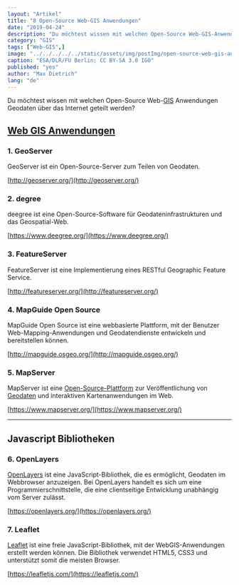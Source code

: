 ```yaml
---
layout: "Artikel"
title: "8 Open-Source Web-GIS Anwendungen"
date: "2019-04-24"
description: "Du möchtest wissen mit welchen Open-Source Web-GIS-Anwendungen Geodaten über das Internet geteilt werden? Dann erfährst du hier mehr"
category: "GIS"
tags: ["Web-GIS",]
image: "../../../../../static/assets/img/postImg/open-source-web-gis-anwendungen.jpg"
caption: "ESA/DLR/FU Berlin; CC BY-SA 3.0 IGO"
published: "yes"
author: "Max Dietrich"
lang: "de"
---
```


Du möchtest wissen mit welchen Open-Source Web-[GIS](/gis/was-ist-gis "Was ist GIS?") Anwendungen Geodaten über das Internet geteilt werden?

## [](#web-gis-anwendungen)**[Web GIS Anwendungen](/wms-web-map-service-und-wmts)**

### [](#1-geoserver)1\. GeoServer

GeoServer ist ein Open-Source-Server zum Teilen von Geodaten.

[http://geoserver.org/](http://geoserver.org/)

### [](#2-degree)2\. degree

deegree ist eine Open-Source-Software für Geodateninfrastrukturen und das Geospatial-Web.

[https://www.deegree.org/](https://www.deegree.org/)

### [](#3-featureserver)3\. FeatureServer

FeatureServer ist eine Implementierung eines RESTful Geographic Feature Service.

[http://featureserver.org/](http://featureserver.org/)

### [](#4-mapguide-open-source)4\. MapGuide Open Source

MapGuide Open Source ist eine webbasierte Plattform, mit der Benutzer Web-Mapping-Anwendungen und Geodatendienste entwickeln und bereitstellen können.

[http://mapguide.osgeo.org/](http://mapguide.osgeo.org/)

### [](#5-mapserver)5\. MapServer

MapServer ist eine [Open-Source-Plattform](/tags/open-source) zur Veröffentlichung von [Geodaten](/geodaten-was-sind-geodaten) und interaktiven Kartenanwendungen im Web.

[https://www.mapserver.org/](https://www.mapserver.org/)

* * *

## [](#javascript-bibliotheken)**Javascript Bibliotheken**

### [](#6-openlayers)6\. OpenLayers

[OpenLayers](/gis/openlayers-web-map "OpenLayers") ist eine JavaScript-Bibliothek, die es ermöglicht, Geodaten im Webbrowser anzuzeigen. Bei OpenLayers handelt es sich um eine Programmierschnittstelle, die eine clientseitige Entwicklung unabhängig vom Server zulässt.

[https://openlayers.org/](https://openlayers.org/)

### [](#7-leaflet)7\. Leaflet

[Leaflet](/gis/react-leaft-erste-schritte "Leaflet") ist eine freie JavaScript-Bibliothek, mit der WebGIS-Anwendungen erstellt werden können. Die Bibliothek verwendet HTML5, CSS3 und unterstützt somit die meisten Browser.

[https://leafletjs.com/](https://leafletjs.com/)